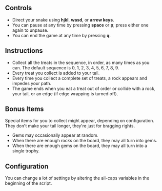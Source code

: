 Controls
--------

 * Direct your snake using **hjkl**, **wasd**, or **arrow keys**.
 * You can pause at any time by pressing **space** or **p**; press either one
   again to unpause.
 * You can end the game at any time by pressing **q**.


Instructions
------------

 * Collect all the treats in the sequence, in order, as many times as you can.
   The default sequence is 0, 1, 2, 3, 4, 5, 6, 7, 8, 9.
 * Every treat you collect is added to your tail.
 * Every time you collect a complete set of treats, a rock appears and impedes
   your path.
 * The game ends when you eat a treat out of order or collide with a rock,
   your tail, or an edge (if edge wrapping is turned off).

Bonus Items
-----------
Special items for you to collect might appear, depending on configuration.
They don't make your tail longer, they're just for bragging rights.

 * Gems may occasionally appear at random.
 * When there are enough rocks on the board, they may all turn into gems.
 * When there are enough gems on the board, they may all turn into a single
   trophy.


Configuration
-------------
You can change a lot of settings by altering the all-caps variables in the
beginning of the script.
